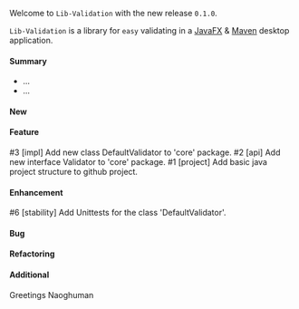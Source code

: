 Welcome to `Lib-Validation` with the new release `0.1.0`.

`Lib-Validation` is a library for `easy` validating in a [JavaFX] &amp; [Maven] 
desktop application.



#### Summary
* ...
* ...



#### New



#### Feature
#3 [impl] Add new class DefaultValidator to 'core' package.
#2 [api] Add new interface Validator to 'core' package.
#1 [project] Add basic java project structure to github project.



#### Enhancement
#6 [stability] Add Unittests for the class 'DefaultValidator'.



#### Bug



#### Refactoring



#### Additional



Greetings
Naoghuman



[//]: # (Issues which will be integrated in this release)



[//]: # (Links)
[JavaFX]:http://docs.oracle.com/javase/8/javase-clienttechnologies.htm
[Maven]:http://maven.apache.org/


